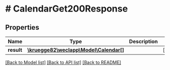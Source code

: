 # # CalendarGet200Response

## Properties

Name | Type | Description | Notes
------------ | ------------- | ------------- | -------------
**result** | [**\kruegge82\weclapp\Model\Calendar[]**](Calendar.md) |  | [optional]

[[Back to Model list]](../../README.md#models) [[Back to API list]](../../README.md#endpoints) [[Back to README]](../../README.md)
